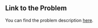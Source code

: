 
## Link to the Problem

You can find the problem description [here](https://leetcode.com/problems/fill-missing-data/description/?envType=study-plan-v2&envId=introduction-to-pandas&lang=pythondata).